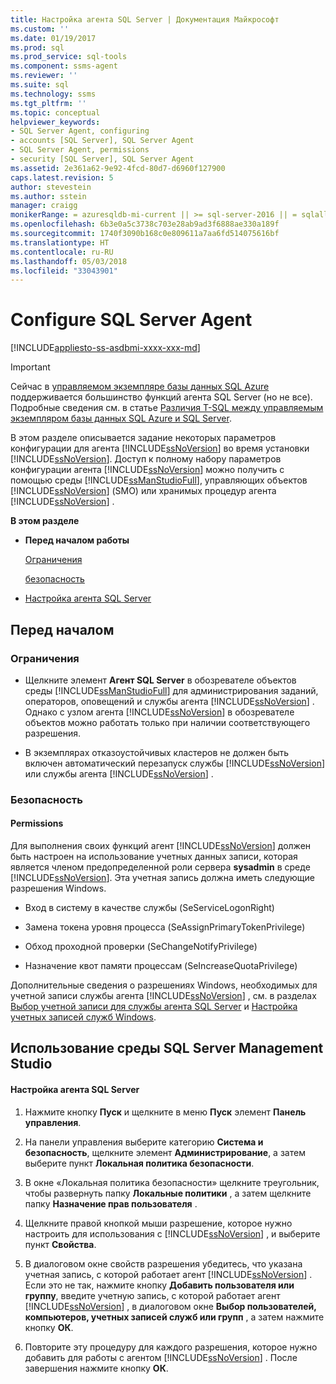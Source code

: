 ```yaml
---
title: Настройка агента SQL Server | Документация Майкрософт
ms.custom: ''
ms.date: 01/19/2017
ms.prod: sql
ms.prod_service: sql-tools
ms.component: ssms-agent
ms.reviewer: ''
ms.suite: sql
ms.technology: ssms
ms.tgt_pltfrm: ''
ms.topic: conceptual
helpviewer_keywords:
- SQL Server Agent, configuring
- accounts [SQL Server], SQL Server Agent
- SQL Server Agent, permissions
- security [SQL Server], SQL Server Agent
ms.assetid: 2e361a62-9e92-4fcd-80d7-d6960f127900
caps.latest.revision: 5
author: stevestein
ms.author: sstein
manager: craigg
monikerRange: = azuresqldb-mi-current || >= sql-server-2016 || = sqlallproducts-allversions
ms.openlocfilehash: 6b3e0a5c3738c703e28ab9ad3f6888ae330a189f
ms.sourcegitcommit: 1740f3090b168c0e809611a7aa6fd514075616bf
ms.translationtype: HT
ms.contentlocale: ru-RU
ms.lasthandoff: 05/03/2018
ms.locfileid: "33043901"
---
```

# <a name="configure-sql-server-agent"></a>Configure SQL Server Agent
[!INCLUDE[appliesto-ss-asdbmi-xxxx-xxx-md](../../includes/appliesto-ss-asdbmi-xxxx-xxx-md.md)]

> [!IMPORTANT]  
> Сейчас в [управляемом экземпляре базы данных SQL Azure](https://docs.microsoft.com/azure/sql-database/sql-database-managed-instance) поддерживается большинство функций агента SQL Server (но не все). Подробные сведения см. в статье [Различия T-SQL между управляемым экземпляром базы данных SQL Azure и SQL Server](https://docs.microsoft.com/azure/sql-database/sql-database-managed-instance-transact-sql-information#sql-server-agent).

В этом разделе описывается задание некоторых параметров конфигурации для агента [!INCLUDE[ssNoVersion](../../includes/ssnoversion_md.md)] во время установки [!INCLUDE[ssNoVersion](../../includes/ssnoversion_md.md)]. Доступ к полному набору параметров конфигурации агента [!INCLUDE[ssNoVersion](../../includes/ssnoversion_md.md)] можно получить с помощью среды [!INCLUDE[ssManStudioFull](../../includes/ssmanstudiofull_md.md)], управляющих объектов [!INCLUDE[ssNoVersion](../../includes/ssnoversion_md.md)] (SMO) или хранимых процедур агента [!INCLUDE[ssNoVersion](../../includes/ssnoversion_md.md)] .  
  
**В этом разделе**  
  
-   **Перед началом работы**  
  
    [Ограничения](#Restrictions)  
  
    [безопасность](#Security)  
  
-   [Настройка агента SQL Server](#SSMSProcedure)  
  
## <a name="BeforeYouBegin"></a>Перед началом  
  
### <a name="Restrictions"></a>Ограничения  
  
-   Щелкните элемент **Агент SQL Server** в обозревателе объектов среды [!INCLUDE[ssManStudioFull](../../includes/ssmanstudiofull_md.md)] для администрирования заданий, операторов, оповещений и службы агента [!INCLUDE[ssNoVersion](../../includes/ssnoversion_md.md)] . Однако с узлом агента [!INCLUDE[ssNoVersion](../../includes/ssnoversion_md.md)] в обозревателе объектов можно работать только при наличии соответствующего разрешения.  
  
-   В экземплярах отказоустойчивых кластеров не должен быть включен автоматический перезапуск службы [!INCLUDE[ssNoVersion](../../includes/ssnoversion_md.md)] или службы агента [!INCLUDE[ssNoVersion](../../includes/ssnoversion_md.md)] .  
  
### <a name="Security"></a>Безопасность  
  
#### <a name="Permissions"></a>Permissions  
Для выполнения своих функций агент [!INCLUDE[ssNoVersion](../../includes/ssnoversion_md.md)] должен быть настроен на использование учетных данных записи, которая является членом предопределенной роли сервера **sysadmin** в среде [!INCLUDE[ssNoVersion](../../includes/ssnoversion_md.md)]. Эта учетная запись должна иметь следующие разрешения Windows.  
  
-   Вход в систему в качестве службы (SeServiceLogonRight)  
  
-   Замена токена уровня процесса (SeAssignPrimaryTokenPrivilege)  
  
-   Обход проходной проверки (SeChangeNotifyPrivilege)  
  
-   Назначение квот памяти процессам (SeIncreaseQuotaPrivilege)  
  
Дополнительные сведения о разрешениях Windows, необходимых для учетной записи службы агента [!INCLUDE[ssNoVersion](../../includes/ssnoversion_md.md)] , см. в разделах [Выбор учетной записи для службы агента SQL Server](../../ssms/agent/select-an-account-for-the-sql-server-agent-service.md) и [Настройка учетных записей служб Windows](http://msdn.microsoft.com/en-us/309b9dac-0b3a-4617-85ef-c4519ce9d014).  
  
## <a name="SSMSProcedure"></a>Использование среды SQL Server Management Studio  
  
#### <a name="to-configure-sql-server-agent"></a>Настройка агента SQL Server  
  
1.  Нажмите кнопку **Пуск** и щелкните в меню **Пуск**  элемент **Панель управления**.  
  
2.  На панели управления выберите категорию **Система и безопасность**, щелкните элемент **Администрирование**, а затем выберите пункт **Локальная политика безопасности**.  
  
3.  В окне «Локальная политика безопасности» щелкните треугольник, чтобы развернуть папку **Локальные политики** , а затем щелкните папку **Назначение прав пользователя** .  
  
4.  Щелкните правой кнопкой мыши разрешение, которое нужно настроить для использования с [!INCLUDE[ssNoVersion](../../includes/ssnoversion_md.md)] , и выберите пункт **Свойства**.  
  
5.  В диалоговом окне свойств разрешения убедитесь, что указана учетная запись, с которой работает агент [!INCLUDE[ssNoVersion](../../includes/ssnoversion_md.md)] . Если это не так, нажмите кнопку **Добавить пользователя или группу**, введите учетную запись, с которой работает агент [!INCLUDE[ssNoVersion](../../includes/ssnoversion_md.md)] , в диалоговом окне **Выбор пользователей, компьютеров, учетных записей служб или групп** , а затем нажмите кнопку **ОК**.  
  
6.  Повторите эту процедуру для каждого разрешения, которое нужно добавить для работы с агентом [!INCLUDE[ssNoVersion](../../includes/ssnoversion_md.md)] . После завершения нажмите кнопку **ОК**.  
  
